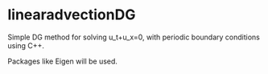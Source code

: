 # linearadvectionDG
Simple DG method for solving u_t+u_x=0, with periodic boundary conditions using C++. 

Packages like Eigen will be used.
